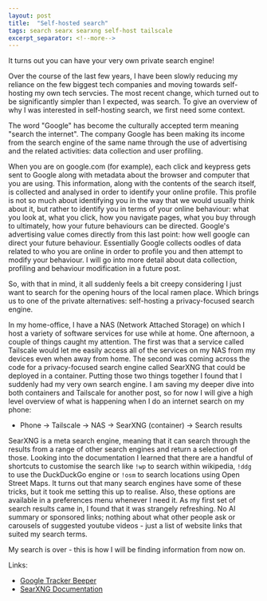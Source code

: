 ```yaml
---
layout: post
title:  "Self-hosted search"
tags: search searx searxng self-host tailscale
excerpt_separator: <!--more-->
---
```


It turns out you can have your very own private search engine!
<!--more-->

Over the course of the last few years, I have been slowly reducing my reliance on the few biggest tech companies and moving towards self-hosting my own tech servcies. The most recent change, which turned out to be significantly simpler than I expected, was search. To give an overview of why I was interested in self-hosting search, we first need some context.

The word "Google" has become the culturally accepted term meaning "search the internet". The company Google has been making its income from the search engine of the same name through the use of advertising and the related activities: data collection and user profiling.

When you are on google.com (for example), each click and keypress gets sent to Google along with metadata about the browser and computer that you are using. This information, along with the contents of the search itself, is collected and analysed in order to identify your online profile. This profile is not so much about identifying you in the way that we would usually think about it, but rather to identify you in terms of your online behaviour: what you look at, what you click, how you navigate pages, what you buy through to ultimately, how your future behaviours can be directed. Google's advertising value comes directly from this last point: how well google can direct your future behaviour. Essentially Google collects oodles of data related to who you are online in order to profile you and then attempt to modify your behaviour. I will go into more detail about data collection, profiling and behaviour modification in a future post.

So, with that in mind, it all suddenly feels a bit creepy considering I just want to search for the opening hours of the local ramen place. Which brings us to one of the private alternatives: self-hosting a privacy-focused search engine.

In my home-office, I have a NAS (Network Attached Storage) on which I host a variety of software services for use while at home. One afternoon, a couple of things caught my attention. The first was that a service called Tailscale would let me easily access all of the services on my NAS from my devices even when away from home. The second was coming across the code for a privacy-focused search engine called SearXNG that could be deployed in a container. Putting those two things together I found that I suddenly had my very own search engine. I am saving my deeper dive into both containers and Tailscale for another post, so for now I will give a high level overview of what is happening when I do an internet search on my phone: 

- Phone -> Tailscale -> NAS -> SearXNG (container) -> Search results

SearXNG is a meta search engine, meaning that it can search through the results from a range of other search engines and return a selection of those. Looking into the documentation I learned that there are a handful of shortcuts to customise the search like `!wp` to search within wikipedia, `!ddg` to use the DuckDuckGo engine or `!osm` to search locations using Open Street Maps. It turns out that many search engines have some of these tricks, but it took me setting this up to realise. Also, these options are available in a preferences menu whenever I need it. As my first set of search results came in, I found that it was strangely refreshing. No AI summary or sponsored links; nothing about what other people ask or carousels of suggested youtube videos - just a list of website links that suited my search terms.

My search is over - this is how I will be finding information from now on.

Links:
- [Google Tracker Beeper](https://berthub.eu/articles/posts/tracker-beeper/)
- [SearXNG Documentation](https://docs.searxng.org/)